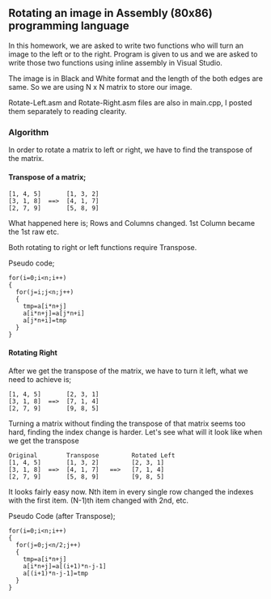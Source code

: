 ## Rotating an image in Assembly (80x86) programming language

In this homework, we are asked to write two functions who will turn an image to the left or to the right. Program is given to us and we are asked to write those two functions using inline assembly in Visual Studio.

The image is in Black and White format and the length of the both edges are same. So we are using N x N matrix to store our image.

Rotate-Left.asm and Rotate-Right.asm files are also in main.cpp, I posted them separately to reading clearity.

### Algorithm

In order to rotate a matrix to left or right, we have to find the transpose of the matrix.

#### Transpose of a matrix;

```
[1, 4, 5]       [1, 3, 2]
[3, 1, 8]  ==>  [4, 1, 7]
[2, 7, 9]       [5, 8, 9]
```

What happened here is; Rows and Columns changed. 1st Column became the 1st raw etc.

Both rotating to right or left functions require Transpose.

Pseudo code;

```
for(i=0;i<n;i++)
{
  for(j=i;j<n;j++)
  {
    tmp=a[i*n+j]
    a[i*n+j]=a[j*n+i]
    a[j*n+i]=tmp
  }
}
```
#### Rotating Right
After we get the transpose of the matrix, we have to turn it left, what we need to achieve is;

```
[1, 4, 5]       [2, 3, 1]
[3, 1, 8]  ==>  [7, 1, 4]
[2, 7, 9]       [9, 8, 5]
```

Turning a matrix without finding the transpose of that matrix seems too hard, finding the index change is harder. Let's see what will it look like when we get the transpose

```
Original        Transpose         Rotated Left
[1, 4, 5]       [1, 3, 2]         [2, 3, 1]
[3, 1, 8]  ==>  [4, 1, 7]   ==>   [7, 1, 4]
[2, 7, 9]       [5, 8, 9]         [9, 8, 5]
```
It looks fairly easy now. Nth item in every single row changed the indexes with the first item. (N-1)th item changed with 2nd, etc.


Pseudo Code (after Transpose);

```
for(i=0;i<n;i++) 
{
  for(j=0;j<n/2;j++)
  {
    tmp=a[i*n+j]
    a[i*n+j]=a[(i+1)*n-j-1]
    a[(i+1)*n-j-1]=tmp
  }
}
```
